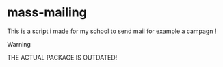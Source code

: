 # mass-mailing

This is a script i made for my school to send mail for example a campagn !

> [!warning]  
> THE ACTUAL PACKAGE IS OUTDATED!
